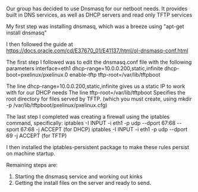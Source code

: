 Our group has decided to use Dnsmasq for our netboot needs. It provides built in DNS services, as well as DHCP servers and read only TFTP services

My first step was installing dnsmasq, which was a breeze using "apt-get install dnsmasq"

I then followed the guide at https://docs.oracle.com/cd/E37670_01/E41137/html/ol-dnsmasq-conf.html

The first step I followed was to edit the dnsmasq.conf file with the following parameters
interface=eth1
dhcp-range=10.0.0.200,static,infinite
dhcp-boot=pxelinux/pxelinux.0
enable-tftp
tftp-root=/var/lib/tftpboot

The line dhcp-range=10.0.0.200,static,infinite gives us a static IP to work with for our DHCP needs
The line tftp-root=/var/lib/tftpboot Specifies the root directory for files served by TFTP. (which you must create, using mkdir -p /var/lib/tftpboot/pxelinux/pxelinux.cfg)

The last step I completed was creating a firewall using the iptables command, specifically:
iptables -I INPUT -i eth1 -p udp --dport 67:68 --sport 67:68 -j ACCEPT (for DHCP)
iptables -I INPUT -i eth1 -p udp --dport 69 -j ACCEPT (for TFTP)

I then installed the iptables-persistent package to make these rules persist on machine startup.

Remaining steps are: 
1) Starting the dnsmasq service and working out kinks
2) Getting the install files on the server and ready to send.
